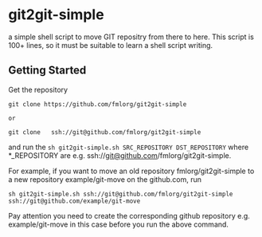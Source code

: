 # git2git-simple

a simple shell script to move GIT repositry from there to here.
This script is 100+ lines,
so it must be suitable to learn a shell script writing.


## Getting Started

Get the repository
```
git clone https://github.com/fmlorg/git2git-simple

or

git clone   ssh://git@github.com/fmlorg/git2git-simple
```
and
run the `sh git2git-simple.sh SRC_REPOSITORY DST_REPOSITORY`
where
*_REPOSITORY are e.g. ssh://git@github.com/fmlorg/git2git-simple.

For example, if you want to move an old repository fmlorg/git2git-simple to a new repository example/git-move on the github.com, run
```
sh git2git-simple.sh ssh://git@github.com/fmlorg/git2git-simple ssh://git@github.com/example/git-move
```
Pay attention you need to create the corresponding github repository e.g. example/git-move in this case before you run the above command.

